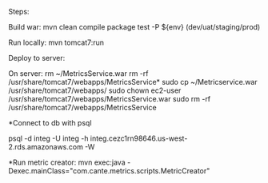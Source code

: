 Steps:

Build war: mvn clean compile package test -P ${env} (dev/uat/staging/prod)

Run locally: mvn tomcat7:run

Deploy to server:

On server:
rm ~/MetricsService.war
rm -rf /usr/share/tomcat7/webapps/MetricsService*
sudo cp ~/Metricservice.war /usr/share/tomcat7/webapps/
sudo chown ec2-user /usr/share/tomcat7/webapps/MetricsService.war
sudo rm -rf /usr/share/tomcat7/webapps/MetricsService

*Connect to db with psql

psql -d integ -U integ -h integ.cezc1rn98646.us-west-2.rds.amazonaws.com -W



*Run metric creator: mvn exec:java -Dexec.mainClass="com.cante.metrics.scripts.MetricCreator"